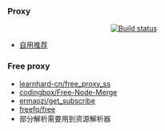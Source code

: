 ### Proxy

<p align="center">
<a href="https://github.com/Nan-nx/En/query=workflow%3AVerify+branch%3Adevelop"><img src="https://img.shields.io/github/workflow/status/Nan-nx/En/Verify/develop?logo=github&label=tests" alt="Build status"/></a>
</p>

*  [自用推荐](https://b.luxury/waf/jCVu3VGrFlVgAcjk2)

### Free proxy
*  [learnhard-cn/free_proxy_ss](https://github.com/learnhard-cn/free_proxy_ss)
*  [codingbox/Free-Node-Merge](https://github.com/codingbox/Free-Node-Merge)
*  [ermaozi/get_subscribe](https://github.com/ermaozi/get_subscribe)
*  [freefq/free](https://github.com/freefq/free)
* 部分解析需要用到资源解析器


